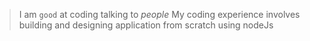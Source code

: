 >I am `good` at coding talking to *people*
My coding experience involves building and designing application from scratch using nodeJs
